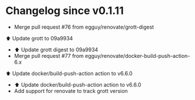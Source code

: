 # Changelog since v0.1.11
- Merge pull request #76 from egguy/renovate/grott-digest

⬆️ Update grott to 09a9934 
- ⬆️ Update grott digest to 09a9934 
- Merge pull request #77 from egguy/renovate/docker-build-push-action-6.x

⬆️ Update docker/build-push-action action to v6.6.0 
- ⬆️ Update docker/build-push-action action to v6.6.0 
- Add support for renovate to track grott version 
